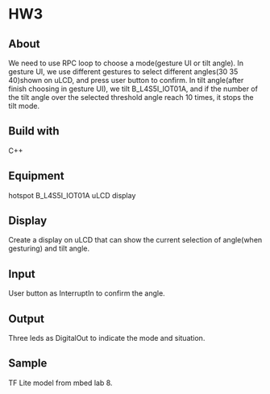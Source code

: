 # HW3
## About
We need to use RPC loop to choose a mode(gesture UI or tilt angle). In gesture UI, we use different gestures to select different angles(30 35 40)shown on uLCD, and press
user button to confirm. In tilt angle(after finish choosing in gesture UI), we tilt B_L4S5I_IOT01A, and if the number of the tilt angle over the selected threshold angle 
reach 10 times, it stops the tilt mode.

## Build with
C++

## Equipment
hotspot
B_L4S5I_IOT01A
uLCD display

## Display
Create a display on uLCD that can show the current selection of angle(when gesturing) and tilt angle.

## Input
User button as InterruptIn to confirm the angle. 

## Output
Three leds as DigitalOut to indicate the mode and situation.

## Sample
TF Lite model from mbed lab 8.

